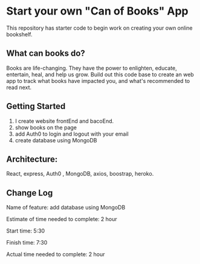 # Start your own "Can of Books" App

This repository has starter code to begin work on creating your own online bookshelf.

## What can books do?

Books are life-changing. They have the power to enlighten, educate, entertain, heal, and help us grow. Build out this code base to create an web app to track what books have impacted you, and what's recommended to read next.

## Getting Started
1. I create website frontEnd and bacoEnd.
2. show books on the page
3. add Auth0 to login and logout  with your email
4. create database using MongoDB


## Architecture:
React, express, Auth0 , MongoDB, axios, boostrap, heroko.

## Change Log

Name of feature: add database using MongoDB

Estimate of time needed to complete: 2 hour

Start time: 5:30

Finish time: 7:30

Actual time needed to complete: 2 hour 
